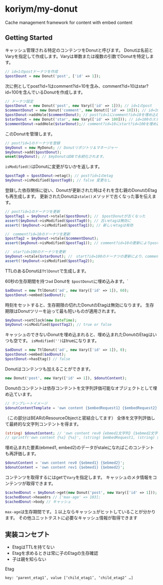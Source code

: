 # koriym/my-donut

Cache management framework for content with embed content

## Getting Started

キャッシュ管理される特定のコンテンツをDonutと呼びます。
Donutは名前とVaryを指定して作成します。Varyは単数または複数の引数でDonutを特定します。

```php
// id=1のpostドーナツを作成
$postDount = new Donut('post', ['id' => 1]);
```

次に例としてpost?id=1はcomment?id=10を含み、comment?id=10はstar?id=100を含んでいるDonutを作成します。

```php
// ドーナツ設定
$postDonut = new Donut('post', new Vary(['id' => 1])); // id=1のpost
$commentDonut = new Donut('comment', new Donut(['id' => 10])); // id=10のcomment
$postDonut->addHole($commentDonut); // post?id=1にcomment?id=10を埋め込む
$starDonut = new Donut('star', new Vary(['id' => 100])); // id=100のスター
$commentDonut->addHole($starDonut);// comment?id=10にstart?id=100を埋め込む
```

このDonutを管理します。

```php
// post?id=1のドーナツを登録
$myDonut = new MyDonut; // Donutリポジトリ＆マネージャー
$myDonut->add($postDonut);
unset($myDonut); // $myDonutはDBで永続化されます。
```

`isModified()`はDonutに変更がないかを返します。

```php
$postTag0 = $postDonut->etag(); // post?id=1のetag
$myDonut->isModified($postTag0); // false 変更なし
```

登録した依存関係に従い、Donutが更新された時はそれを含む親のDonutのEtagも再生成します。
更新されたDonutは`stale()`メソッドで古くなった事を伝えます。

```php
// post?id=1のドーナツを更新
$postTag1 = $myDonut->stale($postDonut); //　$postDonutが古くなった
assert($myDonut->isModified($postTag0)); // 古いetagは無効に
assert(!$myDonut->isModified($postTag1)); // 新しいetagは有効

//　comment?id=10のドーナツを更新
$postTag2 = $myDonut->stale($commentDonut);
assert($myDonut->isModified($postTag1)); // comment?id=10の更新によりpost?id=1のetagも更新されている

//　star?id=100のドーナツを更新
$myDonut->stale($starDonut); //　start?id=100のドーナツの更新により、comment?id=10とpost?id=1のetagも更新される
assert(!$myDonut->isModified($postTag2));
```

TTLのあるDonutは`TtlDonut`で生成します。

60秒の生存期間を持つ`ad` Donutを `$postDonut`に埋め込みます。`

```php
$adDonut = new TtlDonut('ad', new Vary(['id' => 1]), 60);
$postDonut->embed($adDonut);
```

時刻をセットすると、生存期限の切れたDonutのEtagは無効になります。
生存期限はDonutツリーを辿って最も短いものが適用されます。

```php
$myDonut->setClock(new DateTime);
$myDonut->isModified($postTag2); // true or false
```

キャッシュのできないDonutを埋め込まれると、埋め込まれたDonutのEtagはいつも空です。
`isModified('')`はtrueになります。

```php
$adDonut = new TtlDonut('ad', new Vary(['id' => 1]), 0);
$postDonut->embed($adDonut);
$postDonut->hasEtag() // false
```

Donutはコンテンツも加えることができます。

```php
new Donut('post', new Vary(['id' => 1]), $donutContent);
```

Donutのコンテントは依存コンテントを文字列評価可能なオブジェクトとして埋め込ています。

```php
// テンプレートイメージ
$donutContentTemplate = 'own content {$embedRequest1} {$embedRequest2}';
```
（この部分はBEARのResourceObjectと密結合してます）
全体を文字列評価して最終的な文字列コンテントを得ます。

```php
(string) $donutContent; // 'own content rev0 {ebmed1文字列} {$ebmed2文字列}';
// sprintf('own content {%s} {%s}', (string) $embedRequest1, (string) $embedRequest2);
```

埋め込まれた要素(ebmed1, embed2)のデータがstaleになればこのコンテントも再評価します。

```php
$donutContent = 'own content rev0 {$ebmed1} {$ebmed2}'; 
$donutContent = 'own content rev1 {$ebmed1} {$ebmed2}';
```

コンテンツを取得するにはgetで`Vary`を指定します。
キャッシュのメタ情報をコンテンツが取得できます。

```php
$cachedDonut = $myDonut->get(new Donut('post', new Vary(['id' => 1]));
$cachedDonut->heaedrs // ['max-age' => 103];
$cachedDonut->body // キャッシュ
```

`max-age`は生存期間です。１以上ならキャッシュがヒットしていることが分かります。
その他ユニットテストに必要なキャッシュ情報が取得できます

## 実装コンセプト

* EtagはTTLを持てない
* Etagを求めるときは常に子のEtagの生存確認
* 子は親を知らない

Etag
```
key: ‘parent_etag1’, value [‘child_etag1’, ‘child_etag2’ …]
```